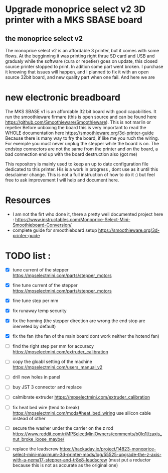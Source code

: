 # Upgrade  monoprice select v2 3D printer with a MKS SBASE board

## the monoprice select v2
The monoprice select v2 is an affordable 3 printer, but it comes with some flows. At the begginning it was printing right thrue SD card and USB and gradualy while the software (cura or repetier) goes on update, this closed source printer stopped to print. In adition some part went broken.
I purchase it knowing that issues will happen, and I planned to fix it with an open source 32bit board, and new quality part when one fail. 
And here we are

# new electronic breadboard
The MKS SBASE v1 is an affordable 32 bit board with good capabilities. It run the smoothieware firmare (this is open source and can be found here https://github.com/Smoothieware/Smoothieware). This is not marlin or repetier
Before unboxing the board this is very important to read the WHOLE documentation here https://smoothieware.org/3d-printer-guide
Because there is many way to fry the board, if like me you ruch the wiring. For exemple you must never unplug the stepper while the board is on.
The endstop connectors are not the same from the printer and on the board, a bad connection end up with the board destruction also (got me)

This repository is mainly used to keep an up to date configuration file dedicated to this printer. His is a work in progress , dont use as it until this desclaimer change. This is not a full instruction of how to do it :) but feel free to ask improvement I will help and document here.

# Resources
 * I am not the firt who done it, there a pretty well documented project here :  https://www.instructables.com/Monoprice-Select-Mini-Smoothieboard-Conversion/
 * complete guide for smoothieboard setup https://smoothieware.org/3d-printer-guide 
# TODO list :
- [x] tune current of the stepper https://mpselectmini.com/parts/stepper_motors
- [x] fine tune current of the stepper https://mpselectmini.com/parts/stepper_motors
- [x] fine tune step per mm
- [x] fix runaway temp security
- [x] fix the homing (the stepper direction are wrong the end stop are inerveted by default)
- [x] fix the fan (the fan of the main board dont work neither the hotend fan)
- [ ] find the right step per mm for accuracy https://mpselectmini.com/extruder_calibration
- [ ] copy the gloabl setting of the machine https://mpselectmini.com/users_manual_v2

- [ ] drill new holes in panel
- [ ] buy JST 3 connector and replace
- [ ] calmibrate extruder https://mpselectmini.com/extruder_calibration
- [ ] fix heat bed wire (tend to break) https://mpselectmini.com/mods#heat_bed_wiring use silicon cable instead of other
- [ ] secure the washer under the carrier on the z rod https://www.reddit.com/r/MPSelectMiniOwners/comments/b0lq1l/zaxis_nut_broke_loose_maybe/
- [ ] replace the leadscrew https://hackaday.io/project/14823-monoprice-select-mini-maximum-3d-printer-mods/log/55525-upgrade-the-z-axis-with-a-nema17-stepper-and-tr8x8-leadscrew (must put a reductor because this is not as accurate as the original one)
